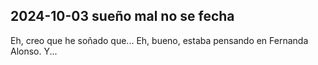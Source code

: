 ## 2024-10-03 sueño mal  no se  fecha

Eh, creo que he soñado que... Eh, bueno, estaba pensando en Fernanda Alonso. Y...

